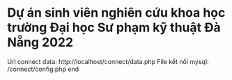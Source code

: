 # Dự án sinh viên nghiên cứu khoa học trường Đại học Sư phạm kỹ thuật Đà Nẵng 2022
Url connect data: http://localhost/connect/data.php
File kết nối mysql: /connect/config.php
end
